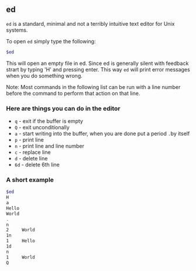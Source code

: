 ---
---

ed
-------

`ed` is a standard, minimal and not a terribly intuitive text editor for Unix systems. 

To open `ed` simply type the following:

~~~ bash
$ed
~~~

<!--more-->
This will open an empty file in ed. 
Since ed is generally silent with feedback strart by typing 'H' and pressing enter. This way `ed` will print error messages when you do something wrong.

Note: Most commands in the following list can be run with a line number before the command to perform that action on that line.
### Here are things you can do in the editor 
- `q` - exit if the buffer is empty
- `Q` - exit unconditionally 
- `a` - start writing into the buffer, when you are done put a period `.`by itself
- `p` - print line
- `n` - print line and line number
- `c` - replace line
- `d` - delete line
- `6d` - delete 6th line

### A short example 
~~~ bash
$ed
H
a
Hello
World
.
n
2     World
1n
1     Hello
1d
n
1     World
Q
~~~
